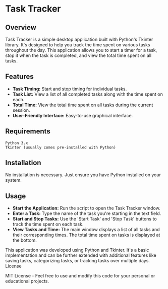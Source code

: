 # Task Tracker
## Overview

Task Tracker is a simple desktop application built with Python's Tkinter library. It's designed to help you track the time spent on various tasks throughout the day. This application allows you to start a timer for a task, stop it when the task is completed, and view the total time spent on all tasks.

## Features
- **Task Timing:** Start and stop timing for individual tasks.
- **Task List:** View a list of all completed tasks along with the time spent on each.
- **Total Time:** View the total time spent on all tasks during the current session.
- **User-Friendly Interface:** Easy-to-use graphical interface.

## Requirements

    Python 3.x
    Tkinter (usually comes pre-installed with Python)

## Installation
No installation is necessary. Just ensure you have Python installed on your system.

## Usage
- **Start the Application:** Run the script to open the Task Tracker window.
- **Enter a Task:** Type the name of the task you're starting in the text field.
- **Start and Stop Tasks:** Use the 'Start Task' and 'Stop Task' buttons to track the time spent on each task.
- **View Tasks and Time:** The main window displays a list of all tasks and their corresponding times. The total time spent on tasks is displayed at the bottom.

This application was developed using Python and Tkinter. It's a basic implementation and can be further extended with additional features like saving tasks, categorizing tasks, or tracking tasks over multiple days.
License

MIT License - Feel free to use and modify this code for your personal or educational projects.